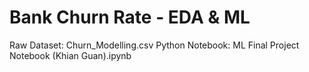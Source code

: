 # Bank Churn Rate - EDA & ML

Raw Dataset: Churn_Modelling.csv
Python Notebook: ML Final Project Notebook (Khian Guan).ipynb

